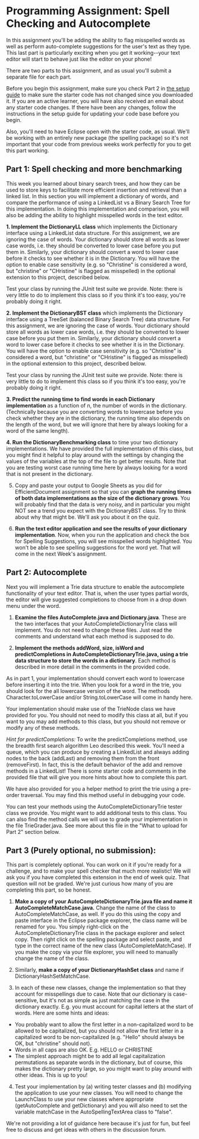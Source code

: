 # Programming Assignment: Spell Checking and Autocomplete

In this assignment you'll be adding the ability to flag misspelled words as well as perform auto-complete suggestions for the user's text as they type. This last part is particularly exciting when you get it working--your text editor will start to behave just like the editor on your phone! 

There are two parts to this assignment, and as usual you'll submit a separate file for each part.

Before you begin this assignment, make sure you check Part 2 in [the setup guide](https://www.coursera.org/learn/data-structures-optimizing-performance/supplement/amsdH/setting-up-java-eclipse-and-the-starter-code) to make sure the starter code has not changed since you downloaded it.   If you are an active learner, you will have also received an email about any starter code changes. If there have been any changes, follow the instructions in the setup guide for updating your code base before you begin.     

Also, you'll need to have Eclipse open with the starter code, as usual. We'll be working with an entirely new package (the spelling package) so it's not important that your code from previous weeks work perfectly for you to get this part working.

## Part 1: Spell checking and more benchmarking
This week you learned about binary search trees, and how they can be used to store keys to facilitate more efficient insertion and retrieval than a linked list. In this section you will implement a dictionary of words, and compare the performance of using a LinkedList vs a Binary Search Tree for this implementation. In doing this implementation and comparison, you will also be adding the ability to highlight misspelled words in the text editor.

__1. Implement the DictionaryLL class__ which implements the Dictionary interface using a LinkedList data structure. For this assignment, we are ignoring the case of words.  Your dictionary should store all words as lower case words, i.e. they should be converted to lower case before you put them in. Similarly, your dictionary should convert a word to lower case before it checks to see whether it is in the Dictionary. You will have the option to enable case sensitivity (e.g. so "Christine" is considered a word, but "christine" or "CHristine" is flagged as misspelled) in the optional extension to this project, described below.

Test your class by running the JUnit test suite we provide. Note: there is very little to do to implement this class so if you think it's too easy, you're probably doing it right.

__2. Implement the DictionaryBST class__ which implements the Dictionary interface using a TreeSet (balanced Binary Search Tree) data structure. For this assignment, we are ignoring the case of words. Your dictionary should store all words as lower case words, i.e. they should be converted to lower case before you put them in. Similarly, your dictionary should convert a word to lower case before it checks to see whether it is in the Dictionary. You will have the option to enable case sensitivity (e.g. so "Christine" is considered a word, but "christine" or "CHristine" is flagged as misspelled) in the optional extension to this project, described below.

Test your class by running the JUnit test suite we provide. Note: there is very little to do to implement this class so if you think it's too easy, you're probably doing it right.

__3. Predict the running time to find words in each Dictionary implementation__ as a function of n, the number of words in the dictionary. (Technically because you are converting words to lowercase before you check whether they are in the dictionary, the running time also depends on the length of the word, but we will ignore that here by always looking for a word of the same length). 

__4. Run the DictionaryBenchmarking class__ to time your two dictionary implementations. We have provided the full implementation of this class, but you might find it helpful to play around with the settings by changing the values of the variables at the top of the file to get better results. Note that you are testing worst case running time here by always looking for a word that is not present in the dictionary.  

5. Copy and paste your output to Google Sheets as you did for EfficientDocument assignment so that you can __graph the running times of both data implementations as the size of the dictionary grows__. You will probably find that the data is very noisy, and in particular you might NOT see a trend you expect with the DictionaryBST class. Try to think about why that might be. We'll ask you about it on the quiz.

6. __Run the text editor application and see the results of your dictionary implementation__.  Now, when you run the application and check the box for Spelling Suggestions, you will see misspelled words highlighted.  You won't be able to see spelling suggestions for the word yet.  That will come in the next Week's assignment.

## Part 2: Autocomplete
Next you will implement a Trie data structure to enable the autocomplete functionality of your text editor.  That is, when the user types partial words, the editor will give suggested completions to choose from in a drop down menu under the word.  

1. __Examine the files AutoComplete.java and Dictionary.java__. These are the two interfaces that your AutoCompleteDictionaryTrie class will implement. You do not need to change these files. Just read the comments and understand what each method is supposed to do.

2. __Implement the methods addWord, size, isWord and predictCompletions in AutoCompleteDictionaryTrie.java, using a trie data structure to store the words in a dictionary__. Each method is described in more detail in the comments in the provided code.

As in part 1, your implementation should convert each word to lowercase before inserting it into the trie. When you look for a word in the trie, you should look for the all lowercase version of the word. The methods Character.toLowerCase and/or String.toLowerCase will come in handy here.

Your implementation should make use of the TrieNode class we have provided for you. You should not need to modify this class at all, but if you want to you may add methods to this class, but you should not remove or modify any of these methods.

_Hint for predictCompletions:_ To write the predictCompletions method, use the breadth first search algorithm Leo described this week. You'll need a queue, which you can produce by creating a LinkedList and always adding nodes to the back (addLast) and removing them from the front (removeFirst). In fact, this is the default behavior of the add and remove methods in a LinkedList!  There is some starter code and comments in the provided file that will give you more hints about how to complete this part.

We have also provided for you a helper method to print the trie using a pre-order traversal. You may find this method useful in debugging your code.

You can test your methods using the AutoCompleteDictionaryTrie tester class we provide. You might want to add additional tests to this class. You can also find the method calls we will use to grade your implementation in the file TrieGrader.java. See more about this file in the "What to upload for Part 2" section below.

## Part 3 (Purely optional, no submission):
This part is completely optional. You can work on it if you're ready for a challenge, and to make your spell checker that much more realistic!   We will ask you if you have completed this extension in the end of week quiz.  That question will not be graded.  We're just curious how many of you are completing this part, so be honest.

1. __Make a copy of your AutoCompleteDictionaryTrie.java file and name it AutoCompleteMatchCase.java.__ Change the name of the class to AutoCompleteMatchCase, as well. If you do this using the copy and paste interface in the Eclipse package explorer, the class name will be renamed for you.  You simply right-click on the AutoCompleteDictionaryTrie class in the package explorer and select copy. Then right click on the spelling package and select paste, and type in the correct name of the new class (AutoCompleteMatchCase).  If you make the copy via your file explorer, you will need to manually change the name of the class.

2. Similarly, __make a copy of your DictionaryHashSet class__ and name if DictionaryHashSetMatchCase.  

3. In each of these new classes, change the implementation so that they account for misspellings due to case. Note that our dictionary is case-sensitive, but it's not as simple as just matching the case in the dictionary exactly. E.g. you must account for capital letters at the start of words. Here are some hints and ideas:
- You probably want to allow the first letter in a non-capitalized word to be allowed to be capitalized, but you should not allow the first letter in a capitalized word to be non-capitalized (e.g. "Hello" should always be OK, but "christine" should not).  
- Words in all caps are also OK. E.g. HELLO or CHRISTINE
- The simplest approach might be to add all legal capitalization permutations as separate words in the dictionary, but of course, this makes the dictionary pretty large, so you might want to play around with other ideas.  This is up to you!

4. Test your implementation by (a) writing tester classes and (b) modifying the application to use your new classes.  You will need to change the LaunchClass to use your new classes where appropriate (getAutoComplete and getDictionary) and you will also need to set the variable matchCase in the AutoSpellingTextArea class to "false".  

We're not providing a lot of guidance here because it's just for fun, but feel free to discuss and get ideas with others in the discussion forum.
